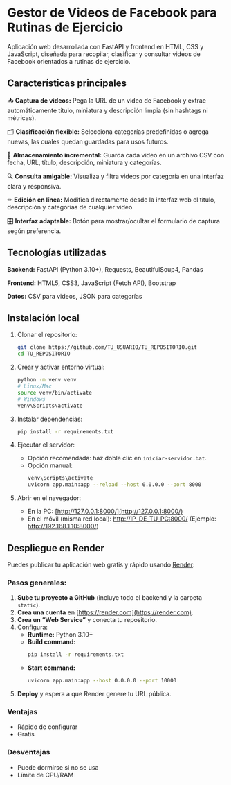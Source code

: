 

# Gestor de Videos de Facebook para Rutinas de Ejercicio

Aplicación web desarrollada con FastAPI y frontend en HTML, CSS y JavaScript, diseñada para recopilar, clasificar y consultar videos de Facebook orientados a rutinas de ejercicio.

## Características principales

📥 **Captura de videos:** Pega la URL de un video de Facebook y extrae automáticamente título, miniatura y descripción limpia (sin hashtags ni métricas).

🗂 **Clasificación flexible:** Selecciona categorías predefinidas o agrega nuevas, las cuales quedan guardadas para usos futuros.

📑 **Almacenamiento incremental:** Guarda cada video en un archivo CSV con fecha, URL, título, descripción, miniatura y categorías.

🔍 **Consulta amigable:** Visualiza y filtra videos por categoría en una interfaz clara y responsiva.

✏ **Edición en línea:** Modifica directamente desde la interfaz web el título, descripción y categorías de cualquier video.

🎛 **Interfaz adaptable:** Botón para mostrar/ocultar el formulario de captura según preferencia.

## Tecnologías utilizadas

**Backend:** FastAPI (Python 3.10+), Requests, BeautifulSoup4, Pandas

**Frontend:** HTML5, CSS3, JavaScript (Fetch API), Bootstrap

**Datos:** CSV para videos, JSON para categorías

## Instalación local

1. Clonar el repositorio:
   ```bash
   git clone https://github.com/TU_USUARIO/TU_REPOSITORIO.git
   cd TU_REPOSITORIO
   ```

2. Crear y activar entorno virtual:
   ```bash
   python -m venv venv
   # Linux/Mac
   source venv/bin/activate
   # Windows
   venv\Scripts\activate
   ```

3. Instalar dependencias:
   ```bash
   pip install -r requirements.txt
   ```

4. Ejecutar el servidor:
   - Opción recomendada: haz doble clic en `iniciar-servidor.bat`.
   - Opción manual:
     ```bash
     venv\Scripts\activate
     uvicorn app.main:app --reload --host 0.0.0.0 --port 8000
     ```

5. Abrir en el navegador:
   - En la PC: [http://127.0.0.1:8000/](http://127.0.0.1:8000/)
   - En el móvil (misma red local): [http://IP_DE_TU_PC:8000/](http://IP_DE_TU_PC:8000/)
     (Ejemplo: http://192.168.1.10:8000/)


## Despliegue en Render

Puedes publicar tu aplicación web gratis y rápido usando [Render](https://render.com):

### Pasos generales:

1. **Sube tu proyecto a GitHub** (incluye todo el backend y la carpeta `static`).
2. **Crea una cuenta** en [https://render.com](https://render.com).
3. **Crea un “Web Service”** y conecta tu repositorio.
4. Configura:
    - **Runtime:** Python 3.10+
    - **Build command:**
       ```bash
       pip install -r requirements.txt
       ```
    - **Start command:**
       ```bash
       uvicorn app.main:app --host 0.0.0.0 --port 10000
       ```
5. **Deploy** y espera a que Render genere tu URL pública.

### Ventajas
- Rápido de configurar
- Gratis

### Desventajas
- Puede dormirse si no se usa
- Límite de CPU/RAM
